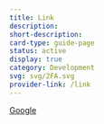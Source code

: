 ```yaml
---
title: Link
description: 
short-description: 
card-type: guide-page
status: active
display: true
category: Development
svg: svg/2FA.svg
provider-link: /link
---
```


[Google](https://google.com)
